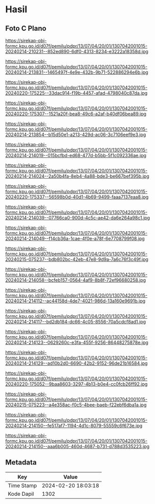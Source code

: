 # Hasil

## Foto C Plano

https://sirekap-obj-formc.kpu.go.id/d07f/pemilu/pdpr/13/07/04/20/01/1307042001015-20240214-210231--852ed890-6df0-4313-8234-e3222a18358d.jpg

https://sirekap-obj-formc.kpu.go.id/d07f/pemilu/pdpr/13/07/04/20/01/1307042001015-20240214-213831--1465497f-4e9e-432b-9b71-522886294e6b.jpg

https://sirekap-obj-formc.kpu.go.id/d07f/pemilu/pdpr/13/07/04/20/01/1307042001015-20240220-175225--33dac914-f19b-4457-afad-4798040c87da.jpg

https://sirekap-obj-formc.kpu.go.id/d07f/pemilu/pdpr/13/07/04/20/01/1307042001015-20240220-175307--1521a20f-bea8-49c6-a2af-b40df06bea89.jpg

https://sirekap-obj-formc.kpu.go.id/d07f/pemilu/pdpr/13/07/04/20/01/1307042001015-20240214-213854--b15d50e1-a213-429d-ac06-3c7106eef9e3.jpg

https://sirekap-obj-formc.kpu.go.id/d07f/pemilu/pdpr/13/07/04/20/01/1307042001015-20240214-214019--015bcfbd-ed68-477d-b5bb-5f1c092336ae.jpg

https://sirekap-obj-formc.kpu.go.id/d07f/pemilu/pdpr/13/07/04/20/01/1307042001015-20240214-214024--2a50b4fa-8eb4-4a88-bde3-be667bef395b.jpg

https://sirekap-obj-formc.kpu.go.id/d07f/pemilu/pdpr/13/07/04/20/01/1307042001015-20240220-175337--56598b0d-40d1-4b69-9499-faaa7137eaa8.jpg

https://sirekap-obj-formc.kpu.go.id/d07f/pemilu/pdpr/13/07/04/20/01/1307042001015-20240214-214039--07766ca0-900d-4c5c-ae42-da6e264a98c1.jpg

https://sirekap-obj-formc.kpu.go.id/d07f/pemilu/pdpr/13/07/04/20/01/1307042001015-20240214-214049--f14cb36a-1cae-4f0e-a78f-6e7708799f08.jpg

https://sirekap-obj-formc.kpu.go.id/d07f/pemilu/pdpr/13/07/04/20/01/1307042001015-20240215-075237--bdb802bc-42eb-47e8-9d9a-7a6c76f3c49f.jpg

https://sirekap-obj-formc.kpu.go.id/d07f/pemilu/pdpr/13/07/04/20/01/1307042001015-20240214-214058--bcfeb157-0564-4af9-8b8f-72ef96680258.jpg

https://sirekap-obj-formc.kpu.go.id/d07f/pemilu/pdpr/13/07/04/20/01/1307042001015-20240214-214112--ac44158d-4de7-4021-986d-13a160e9691b.jpg

https://sirekap-obj-formc.kpu.go.id/d07f/pemilu/pdpr/13/07/04/20/01/1307042001015-20240214-214117--bd2db184-dc66-4c05-8556-70a5cdcf8ad1.jpg

https://sirekap-obj-formc.kpu.go.id/d07f/pemilu/pdpr/13/07/04/20/01/1307042001015-20240214-214123--0629260c-e3fa-455f-9256-86448275878e.jpg

https://sirekap-obj-formc.kpu.go.id/d07f/pemilu/pdpr/13/07/04/20/01/1307042001015-20240214-214129--ad10b2d0-6690-42b2-9152-96de21b16584.jpg

https://sirekap-obj-formc.kpu.go.id/d07f/pemilu/pdpr/13/07/04/20/01/1307042001015-20240220-175052--9baa8603-3297-4b13-b0e4-cc0fcb26ff92.jpg

https://sirekap-obj-formc.kpu.go.id/d07f/pemilu/pdpr/13/07/04/20/01/1307042001015-20240215-075223--a4e358ac-f0c5-4bee-baeb-f22ebf6dba1a.jpg

https://sirekap-obj-formc.kpu.go.id/d07f/pemilu/pdpr/13/07/04/20/01/1307042001015-20240214-214150--fe517af7-1194-4d1c-8079-55559c6f673e.jpg

https://sirekap-obj-formc.kpu.go.id/d07f/pemilu/pdpr/13/07/04/20/01/1307042001015-20240214-214150--aaa6b005-460d-4687-b731-d788d3535223.jpg


## Metadata

| Key        | Value               |
| ---------- | ------------------- |
| Time Stamp | 2024-02-20 18:03:18 |
| Kode Dapil | 1302                |



